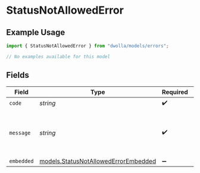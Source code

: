# StatusNotAllowedError

## Example Usage

```typescript
import { StatusNotAllowedError } from "dwolla/models/errors";

// No examples available for this model
```

## Fields

| Field                                                                                 | Type                                                                                  | Required                                                                              | Description                                                                           | Example                                                                               |
| ------------------------------------------------------------------------------------- | ------------------------------------------------------------------------------------- | ------------------------------------------------------------------------------------- | ------------------------------------------------------------------------------------- | ------------------------------------------------------------------------------------- |
| `code`                                                                                | *string*                                                                              | :heavy_check_mark:                                                                    | N/A                                                                                   | ValidationError                                                                       |
| `message`                                                                             | *string*                                                                              | :heavy_check_mark:                                                                    | N/A                                                                                   | Validation error(s) present. See embedded errors list for more details.               |
| `embedded`                                                                            | [models.StatusNotAllowedErrorEmbedded](../../models/statusnotallowederrorembedded.md) | :heavy_minus_sign:                                                                    | N/A                                                                                   |                                                                                       |
